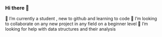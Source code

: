 ### Hi there 👋
  🔭 I’m currently a student , new to github and learning to code 
  👯 I’m looking to collaborate on any new project in any field on a beginner level
  🤔 I’m looking for help with data structures and their analysis
<!--
**kkanann/kkanann** is a ✨ _special_ ✨ repository because its `README.md` (this file) appears on your GitHub profile.

Here are some ideas to get you started:


- 💬 Ask me about ...
- 📫 How to reach me: ...
- 😄 Pronouns: ...
- ⚡ Fun fact: ...
-->

